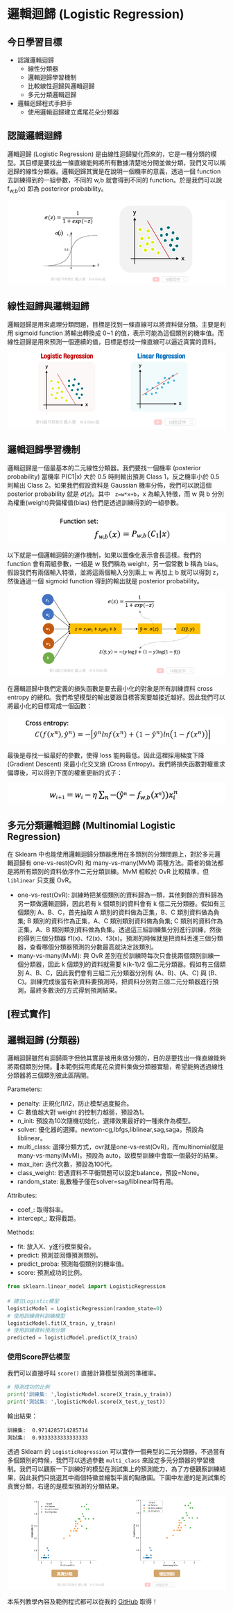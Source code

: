 # 邏輯迴歸 (Logistic Regression)
## 今日學習目標
- 認識邏輯迴歸
    - 線性分類器
    - 邏輯迴歸學習機制
    - 比較線性迴歸與邏輯迴歸
    - 多元分類邏輯迴歸
- 邏輯迴歸程式手把手
    - 使用邏輯迴歸建立鳶尾花朵分類器


## 認識邏輯迴歸
邏輯迴歸 (Logistic Regression) 是由線性迴歸變化而來的，它是一種分類的模型。其目標是要找出一條直線能夠將所有數據清楚地分開並做分類，我們又可以稱迴歸的線性分類器。邏輯迴歸其實是在說明一個機率的意義，透過一個 function 去訓練得到的一組參數，不同的 w,b 就會得到不同的 function。於是我們可以說 f<sub>w,b</sub>(x) 即為 posteriror probability。

![](./image/img9-1.png)


## 線性迴歸與邏輯迴歸
邏輯迴歸是用來處理分類問題，目標是找到一條直線可以將資料做分類。主要是利用 sigmoid function 將輸出轉換成 0~1 的值，表示可能為這個類別的機率值。而線性迴歸是用來預測一個連續的值，目標是想找一條直線可以逼近真實的資料。

![](./image/img9-2.png)

## 邏輯迴歸學習機制
邏輯迴歸是一個最基本的二元線性分類器。我們要找一個機率 (posterior probability) 當機率 P(C1|x) 大於 0.5 時則輸出預測 Class 1，反之機率小於 0.5 則輸出 Class 2。如果我們假設資料是 Gaussian 機率分佈，我們可以說這個 posterior probability 就是 𝜎(𝑧)。其中 ` z=w*x+b`，x 為輸入特徵，而 w 與 b 分別為權重(weight)與偏權值(bias) 他們是透過訓練得到的一組參數。

![](./image/img9-3.png)

以下就是一個邏輯迴歸的運作機制，如果以圖像化表示會長這樣。我們的 function 會有兩組參數，一組是 w 我們稱為 weight，另一個常數 b 稱為 bias。假設我們有兩個輸入特徵，並將這兩個輸入分別乘上 w 再加上 b 就可以得到 z，然後通過一個 sigmoid function 得到的輸出就是 posterior probability。

![](./image/img9-4.png)

在邏輯迴歸中我們定義的損失函數是要去最小化的對象是所有訓練資料 cross entropy 的總和。我們希望模型的輸出要跟目標答案要越接近越好。因此我們可以將最小化的目標寫成一個函數：

![](./image/img9-5.png)

最後是尋找一組最好的參數，使得 loss 能夠最低。因此這裡採用梯度下降 (Gradient Descent) 來最小化交叉熵 (Cross Entropy)。我們將損失函數對權重求偏導後，可以得到下面的權重更新的式子：

![](./image/img9-6.png)

## 多元分類邏輯迴歸 (Multinomial Logistic Regression)
在 Sklearn 中也能使用邏輯迴歸分類器應用在多類別的分類問題上，對於多元邏輯迴歸有 one-vs-rest(OvR) 和 many-vs-many(MvM) 兩種方法。兩者的做法都是將所有類別的資料依序作二元分類訓練。MvM 相較於 OvR 比較精準，但 `liblinear` 只支援 OvR。

- one-vs-rest(OvR): 訓練時把某個類別的資料歸為一類，其他剩餘的資料歸為另一類做邏輯迴歸，因此若有 k 個類別的資料會有 k 個二元分類器。假如有三個類別 A、B、C，首先抽取 A 類別的資料做為正集，B、C 類別資料做為負集; B 類別的資料作為正集，A、C 類別類別資料做為負集; C 類別的資料作為正集，A、B 類別類別資料做為負集。透過這三組訓練集分別進行訓練，然後的得到三個分類器 f1(x)、f2(x)、f3(x)。預測的時候就是把資料丟進三個分類器，查看哪個分類器預測的分數最高就決定該類別。
- many-vs-many(MvM): 與 OvR 差別在於訓練時每次只會挑兩個類別訓練一個分類器，因此 k 個類別的資料就需要 k(k-1)/2 個二元分類器。假如有三個類別 A、B、C，因此我們會有三組二元分類器分別有 (A、B)、(A、C) 與 (B、C)。訓練完成後當有新資料要預測時，把資料分別對三個二元分類器進行預測，最終多數決的方式得到預測結果。

## [程式實作]
## 邏輯迴歸 (分類器)
邏輯迴歸雖然有迴歸兩字但他其實是被用來做分類的，目的是要找出一條直線能夠將兩個類別分開。本範例採用鳶尾花朵資料集做分類器實驗，希望能夠透過線性分類器將三個類別彼此區隔開。

Parameters:
- penalty: 正規化l1/l2，防止模型過度擬合。
- C: 數值越大對 weight 的控制力越弱，預設為1。
- n_init: 預設為10次隨機初始化，選擇效果最好的一種來作為模型。
- solver: 優化器的選擇。newton-cg,lbfgs,liblinear,sag,saga。預設為liblinear。
- multi_class: 選擇分類方式，ovr就是one-vs-rest(OvR)，而multinomial就是many-vs-many(MvM)。預設為 auto，故模型訓練中會取一個最好的結果。
- max_iter: 迭代次數，預設為100代。
- class_weight: 若遇資料不平衡問題可以設定balance，預設=None。
- random_state: 亂數種子僅在solver=sag/liblinear時有用。

Attributes:
- coef_: 取得斜率。
- intercept_: 取得截距。

Methods:
- fit: 放入X、y進行模型擬合。
- predict: 預測並回傳預測類別。
- predict_proba: 預測每個類別的機率值。
- score: 預測成功的比例。


```py
from sklearn.linear_model import LogisticRegression

# 建立Logistic模型
logisticModel = LogisticRegression(random_state=0)
# 使用訓練資料訓練模型
logisticModel.fit(X_train, y_train)
# 使用訓練資料預測分類
predicted = logisticModel.predict(X_train)
```

### 使用Score評估模型
我們可以直接呼叫 `score()` 直接計算模型預測的準確率。

```py
# 預測成功的比例
print('訓練集: ',logisticModel.score(X_train,y_train))
print('測試集: ',logisticModel.score(X_test,y_test))
```

輸出結果：
```
訓練集:  0.9714285714285714
測試集:  0.9333333333333333
```

透過 Sklearn 的 `LogisticRegression` 可以實作一個典型的二元分類器。不過當有多個類別的時候，我們可以透過參數 `multi_class` 來設定多元分類器的學習機制。我們可以觀察一下訓練好的模型在測試集上的預測能力，為了方便觀察訓練結果，因此我們只挑選其中兩個特徵並繪製平面的點散圖。下圖中左邊的是測試集的真實分類，右邊的是模型預測的分類結果。

![](./image/img9-7.png)


本系列教學內容及範例程式都可以從我的 [GitHub](https://github.com/andy6804tw/2021-13th-ironman) 取得！